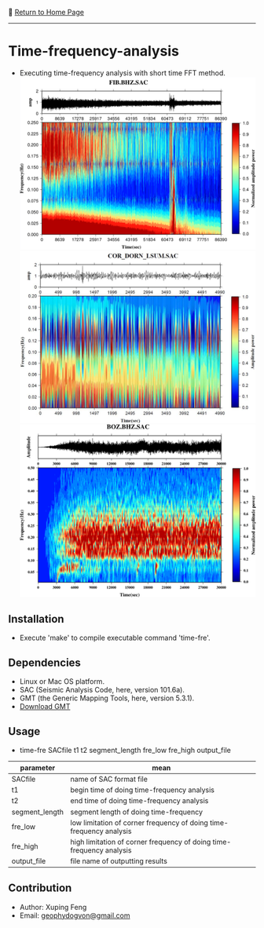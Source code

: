 :hotel: [Return to Home Page](https://github.com/geophydog/geophydog.github.io/blob/master/README.md)

***

# Time-frequency-analysis
- Executing time-frequency analysis with short time FFT method.
 ![results1](https://github.com/geophydog/Time-frequency-analysis/blob/master/images/t-f-analysis.png)
 ![results2](https://github.com/geophydog/Time-frequency-analysis/blob/master/images/eaxm2.jpg)
 ![results3](https://github.com/geophydog/Time-frequency-analysis/blob/master/images/BOZ.BHZ.SAC.png)

## Installation
- Execute 'make' to compile executable command 'time-fre'.

## Dependencies
- Linux or Mac OS platform.
- SAC (Seismic Analysis Code, here, version 101.6a).
- GMT (the Generic Mapping Tools, here, version 5.3.1).
- [Download GMT](http://gmt.soest.hawaii.edu/projects/gmt/wiki/Download)

## Usage
- time-fre SACfile t1 t2 segment_length fre_low fre_high output_file

| parameter | mean | 
| --------- | ---- |
| SACfile   | name of SAC format file |
|    t1     | begin time of doing time-frequency analysis |
|    t2     | end time of doing time-frequency analysis   |
|  segment_length |  segment length of doing time-frequency |
|  fre_low   |  low limitation of corner frequency of doing time-frequency analysis |
|  fre_high  | high limitation of corner frequency of doing time-frequency analysis |
|  output_file | file name of outputting results |


## Contribution
- Author: Xuping Feng
- Email: geophydogvon@gmail.com

